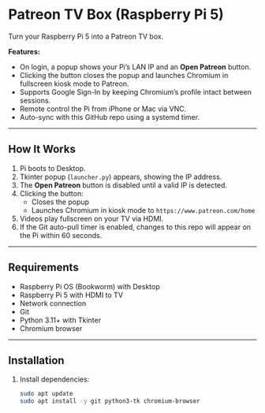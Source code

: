 # Patreon TV Box (Raspberry Pi 5)

Turn your Raspberry Pi 5 into a Patreon TV box.

**Features:**
- On login, a popup shows your Pi’s LAN IP and an **Open Patreon** button.
- Clicking the button closes the popup and launches Chromium in fullscreen kiosk mode to Patreon.
- Supports Google Sign-In by keeping Chromium’s profile intact between sessions.
- Remote control the Pi from iPhone or Mac via VNC.
- Auto-sync with this GitHub repo using a systemd timer.

---

## How It Works
1. Pi boots to Desktop.
2. Tkinter popup (`launcher.py`) appears, showing the IP address.
3. The **Open Patreon** button is disabled until a valid IP is detected.
4. Clicking the button:
   - Closes the popup
   - Launches Chromium in kiosk mode to `https://www.patreon.com/home`
5. Videos play fullscreen on your TV via HDMI.
6. If the Git auto-pull timer is enabled, changes to this repo will appear on the Pi within 60 seconds.

---

## Requirements
- Raspberry Pi OS (Bookworm) with Desktop
- Raspberry Pi 5 with HDMI to TV
- Network connection
- Git
- Python 3.11+ with Tkinter
- Chromium browser

---

## Installation
1. Install dependencies:
   ```bash
   sudo apt update
   sudo apt install -y git python3-tk chromium-browser
